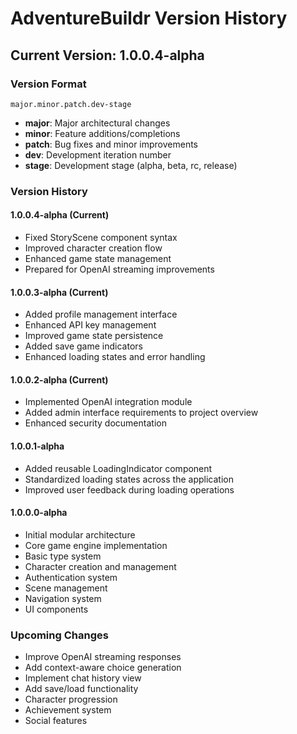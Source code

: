 # AdventureBuildr Version History

## Current Version: 1.0.0.4-alpha

### Version Format
`major.minor.patch.dev-stage`

- **major**: Major architectural changes
- **minor**: Feature additions/completions
- **patch**: Bug fixes and minor improvements
- **dev**: Development iteration number
- **stage**: Development stage (alpha, beta, rc, release)

### Version History

#### 1.0.0.4-alpha (Current)
- Fixed StoryScene component syntax
- Improved character creation flow
- Enhanced game state management
- Prepared for OpenAI streaming improvements

#### 1.0.0.3-alpha (Current)
- Added profile management interface
- Enhanced API key management
- Improved game state persistence
- Added save game indicators
- Enhanced loading states and error handling

#### 1.0.0.2-alpha (Current)
- Implemented OpenAI integration module
- Added admin interface requirements to project overview
- Enhanced security documentation

#### 1.0.0.1-alpha
- Added reusable LoadingIndicator component
- Standardized loading states across the application
- Improved user feedback during loading operations

#### 1.0.0.0-alpha
- Initial modular architecture
- Core game engine implementation
- Basic type system
- Character creation and management
- Authentication system
- Scene management
- Navigation system
- UI components

### Upcoming Changes
- Improve OpenAI streaming responses
- Add context-aware choice generation
- Implement chat history view
- Add save/load functionality
- Character progression
- Achievement system
- Social features
